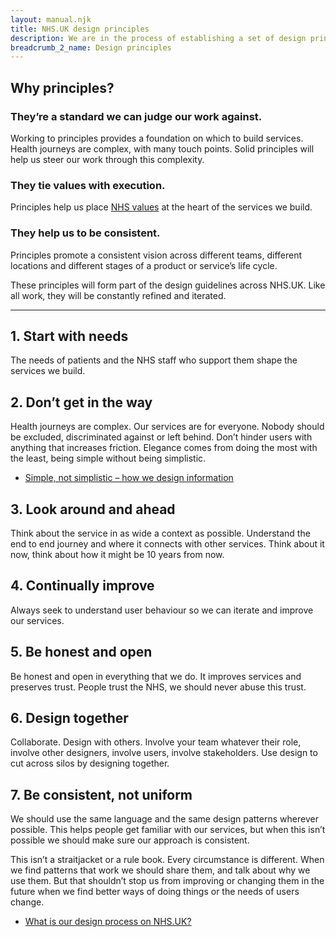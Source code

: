 ```yaml
---
layout: manual.njk
title: NHS.UK design principles
description: We are in the process of establishing a set of design principles. This is a piece of collaborative work between NHS.UK teams, spanning content, design and development.
breadcrumb_2_name: Design principles
---
```



## Why principles?

### They’re a standard we can judge our work against.

Working to principles provides a foundation on which to build services. Health journeys are complex, with many
touch points. Solid principles will help us steer our work through this complexity.

### They tie values with execution.
Principles help us place [NHS values](https://www.gov.uk/government/publications/the-nhs-constitution-for-england/the-nhs-constitution-for-england#nhs-values)
at the heart of the services we build.

### They help us to be consistent.
Principles promote a consistent vision across different teams, different locations and different stages of a product
or service’s life cycle.

These principles will form part of the design guidelines across NHS.UK. Like all work, they will be constantly
refined and iterated.

---

<a name="1"></a>
## 1. Start with needs

The needs of patients and the NHS staff who support them shape the services we build.

<a name="2"></a>
## 2. Don’t get in the way

Health journeys are complex. Our services are for everyone. Nobody should be excluded, discriminated against or left
behind. Don’t hinder users with anything that increases friction. Elegance comes from doing the most with the least,
being simple without being simplistic.
* <a href="http://transformation.blog.nhs.uk/simple-not-simplistic-how-we-design-information">Simple, not simplistic – how we design information</a>

<a name="3"></a>
## 3. Look around and ahead

Think about the service in as wide a context as possible. Understand the end to end journey and where it connects with
other services. Think about it now, think about how it might be 10 years from now.

<a name="4"></a>
## 4. Continually improve

Always seek to understand user behaviour so we can iterate and improve our services.

<a name="5"></a>
## 5. Be honest and open

Be honest and open in everything that we do. It improves services and preserves trust. People trust the NHS,
we should never abuse this trust.

<a name="6"></a>
## 6. Design together

Collaborate. Design with others. Involve your team whatever their role, involve other designers, involve users, involve stakeholders. Use design to cut across silos by designing together.

<a name="7"></a>
## 7. Be consistent, not uniform
We should use the same language and the same design patterns wherever possible. This helps people get familiar with our services, but when this isn’t possible we should make sure our approach is consistent.

This isn’t a straitjacket or a rule book. Every circumstance is different. When we find patterns that work we should share them, and talk about why we use them. But that shouldn’t stop us from improving or changing them in the future when we find better ways of doing things or the needs of users change.
* <a href="#">What is our design process on NHS.UK?</a>
